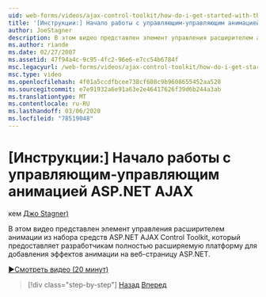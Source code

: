 ```yaml
---
uid: web-forms/videos/ajax-control-toolkit/how-do-i-get-started-with-the-aspnet-ajax-animation-extender-control
title: '[Инструкции:] Начало работы с управляющим-управляющим анимацией ASP.NET AJAX | Документы Майкрософт'
author: JoeStagner
description: В этом видео представлен элемент управления расширителем анимации из набора средств ASP.NET AJAX Control Toolkit, который предоставляет разработчикам полностью расширяемую платформу для...
ms.author: riande
ms.date: 02/27/2007
ms.assetid: 47f94a4c-9c95-4fc2-96e6-e7cc54b6784f
msc.legacyurl: /web-forms/videos/ajax-control-toolkit/how-do-i-get-started-with-the-aspnet-ajax-animation-extender-control
msc.type: video
ms.openlocfilehash: 4f01a5ccdfbcee738cf608c9b9608655452aa528
ms.sourcegitcommit: e7e91932a6e91a63e2e46417626f39d6b244a3ab
ms.translationtype: MT
ms.contentlocale: ru-RU
ms.lasthandoff: 03/06/2020
ms.locfileid: "78519048"
---
```

# <a name="how-do-i-get-started-with-the-aspnet-ajax-animation-extender-control"></a>[Инструкции:] Начало работы с управляющим-управляющим анимацией ASP.NET AJAX

кем [Джо Stagner)](https://github.com/JoeStagner)

В этом видео представлен элемент управления расширителем анимации из набора средств ASP.NET AJAX Control Toolkit, который предоставляет разработчикам полностью расширяемую платформу для добавления эффектов анимации на веб-страницу ASP.NET.

[&#9654;Смотреть видео (20 минут)](https://channel9.msdn.com/Blogs/ASP-NET-Site-Videos/how-do-i-get-started-with-the-aspnet-ajax-animation-extender-control)

> [!div class="step-by-step"]
> [Назад](how-do-i-use-the-aspnet-ajax-passwordstrength-extender.md)
> [Вперед](how-do-i-use-the-aspnet-ajax-confirmbutton-extender.md)
